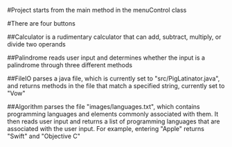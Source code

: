 #Project starts from the main method in the menuControl class

#There are four buttons

##Calculator is a rudimentary calculator that can add, subtract, multiply, or divide two operands

##Palindrome reads user input and determines whether the input is a palindrome through three different methods

##FileIO parses a java file, which is currently set to "src/PigLatinator.java", and returns methods in the file that match a specified string, currently set to "Vow"

##Algorithm parses the file "images/languages.txt", which contains programming languages and elements commonly associated with them. It then reads user input and returns a list of programming languages that are associated with the user input. For example, entering "Apple" returns "Swift" and "Objective C"
